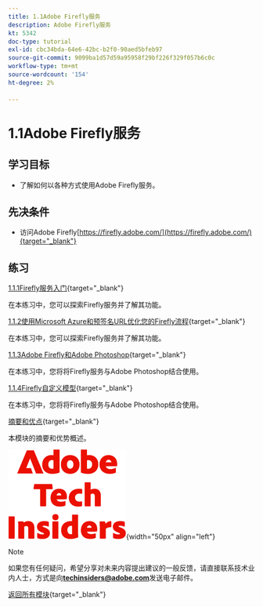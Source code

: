 ```yaml
---
title: 1.1Adobe Firefly服务
description: Adobe Firefly服务
kt: 5342
doc-type: tutorial
exl-id: cbc34bda-64e6-42bc-b2f0-90aed5bfeb97
source-git-commit: 9099ba1d57d59a95958f29bf226f329f057b6c0c
workflow-type: tm+mt
source-wordcount: '154'
ht-degree: 2%

---
```


# 1.1Adobe Firefly服务

## 学习目标

- 了解如何以各种方式使用Adobe Firefly服务。

## 先决条件

- 访问Adobe Firefly[https://firefly.adobe.com/](https://firefly.adobe.com/){target="_blank"}

## 练习

[1.1.1Firefly服务入门](./ex1.md){target="_blank"}

在本练习中，您可以探索Firefly服务并了解其功能。

[1.1.2使用Microsoft Azure和预签名URL优化您的Firefly流程](./ex2.md){target="_blank"}

在本练习中，您可以探索Firefly服务并了解其功能。

[1.1.3Adobe Firefly和Adobe Photoshop](./ex3.md){target="_blank"}

在本练习中，您将将Firefly服务与Adobe Photoshop结合使用。

[1.1.4Firefly自定义模型](./ex4.md){target="_blank"}

在本练习中，您将将Firefly服务与Adobe Photoshop结合使用。

[摘要和优点](./summary.md){target="_blank"}

本模块的摘要和优势概述。

![技术内部人士](./../../../assets/images/techinsiders.png){width="50px" align="left"}

>[!NOTE]
>
>如果您有任何疑问，希望分享对未来内容提出建议的一般反馈，请直接联系技术业内人士，方式是向&#x200B;**techinsiders@adobe.com**&#x200B;发送电子邮件。

[返回所有模块](../../../overview.md){target="_blank"}
